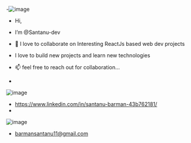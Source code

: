 -![image](https://user-images.githubusercontent.com/106900914/191236611-97d52596-630a-4251-b613-a4ece026bc38.png)
 
- Hi, 
- I’m @Santanu-dev
 
- 💞️ I love to collaborate on Interesting ReactJs based web dev projects
- I love to build new projects and learn new technologies 

- 📫 feel free to reach out for collaboration...
- 
![image](https://user-images.githubusercontent.com/106900914/191236889-644e4221-8e74-433e-80f0-52eef63c4cb8.png) 
-  https://www.linkedin.com/in/santanu-barman-43b762181/
-  
![image](https://user-images.githubusercontent.com/106900914/191237027-e9c41191-3150-4c5e-87fc-51b0438a85a4.png)
-  barmansantanu11@gmail.com

<!---
Santanu-dev/Santanu-dev is a ✨ special ✨ repository because its `README.md` (this file) appears on your GitHub profile.
You can click the Preview link to take a look at your changes.
--->
